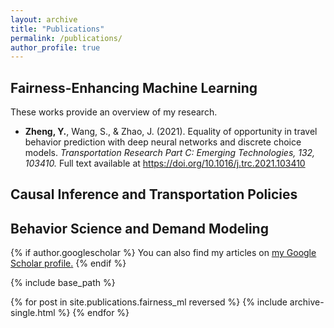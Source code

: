 ```yaml
---
layout: archive
title: "Publications"
permalink: /publications/
author_profile: true
---
```


## Fairness-Enhancing Machine Learning 

These works provide an overview of my research.

* **Zheng, Y.**, Wang, S., & Zhao, J. (2021). Equality of opportunity in travel behavior prediction with deep neural networks and discrete choice models. <i> Transportation Research Part C: Emerging Technologies, 132, 103410. </i> Full text available at <a href="https://doi.org/10.1016/j.trc.2021.103410"> https://doi.org/10.1016/j.trc.2021.103410 </a>

## Causal Inference and Transportation Policies


## Behavior Science and Demand Modeling

{% if author.googlescholar %}
  You can also find my articles on <u><a href="{{author.googlescholar}}">my Google Scholar profile</a>.</u>
{% endif %}

{% include base_path %}

{% for post in site.publications.fairness_ml reversed %}
  {% include archive-single.html %}
{% endfor %}
